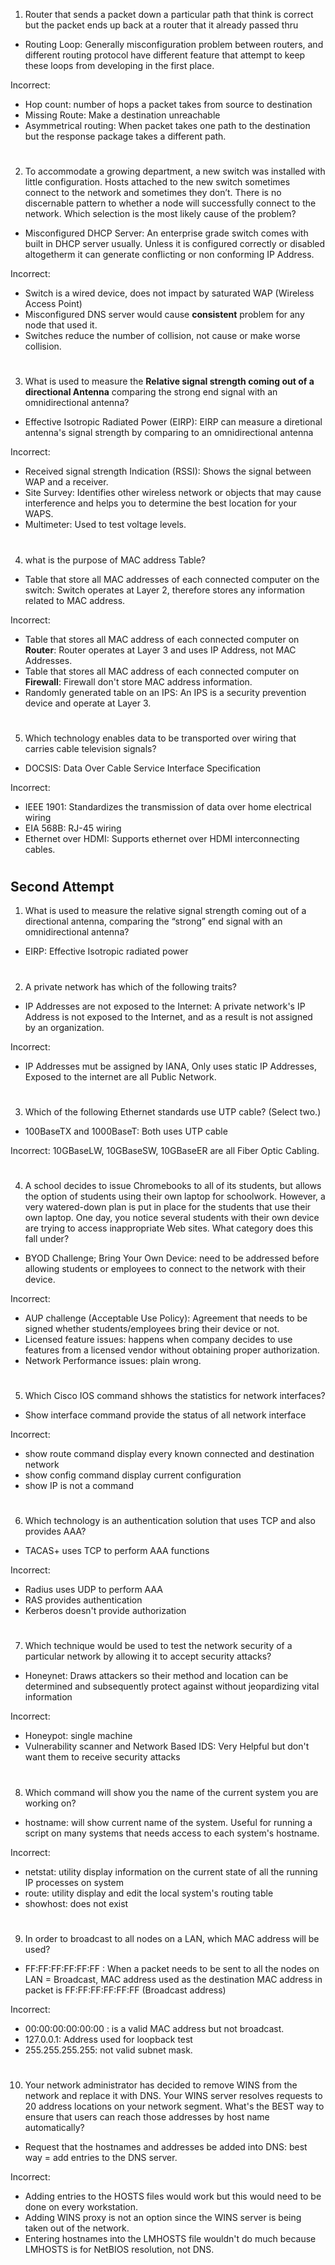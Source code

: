 1. Router that sends a packet down a particular path that think is correct but the packet ends up back at a router that it already passed thru

- Routing Loop: Generally misconfiguration problem between routers, and different routing protocol have different feature that attempt to keep these loops from developing in the first place.

Incorrect:
- Hop count: number of hops a packet takes from source to destination
- Missing Route: Make a destination unreachable
- Asymmetrical routing: When packet takes one path to the destination but the response package takes a different path.

#

2. To accommodate a growing department, a new switch was installed with little configuration. Hosts attached to the new switch sometimes connect to the network and sometimes they don’t. There is no discernable pattern to whether a node will successfully connect to the network. Which selection is the most likely cause of the problem?

- Misconfigured DHCP Server: An enterprise grade switch comes with built in DHCP server usually. Unless it is configured correctly or disabled altogetherm it can generate conflicting or non conforming IP Address.

Incorrect:
- Switch is a wired device, does not impact by saturated WAP (Wireless Access Point)
- Misconfigured DNS server would cause **consistent** problem for any node that used it.
- Switches reduce the number of collision, not cause or make worse collision.

#

3. What is used to measure the **Relative signal strength coming out of a directional Antenna** comparing the strong end signal with an omnidirectional antenna?

- Effective Isotropic Radiated Power (EIRP): EIRP can measure a diretional antenna's signal strength by comparing to an omnidirectional antenna

Incorrect:
- Received signal strength Indication (RSSI): Shows the signal between WAP and a receiver.
- Site Survey: Identifies other wireless network or objects that may cause interference and helps you to determine the best location for your WAPS.
- Multimeter: Used to test voltage levels.

#

4. what is the purpose of MAC address Table?

- Table that store all MAC addresses of each connected computer on the switch: Switch operates at Layer 2, therefore stores any information related to MAC address.

Incorrect:
- Table that stores all MAC address of each connected computer on **Router**: Router operates at Layer 3 and uses IP Address, not MAC Addresses.
- Table that stores all MAC address of each connected computer on **Firewall**: Firewall don't store MAC address information.
- Randomly generated table on an IPS: An IPS is a security prevention device and operate at Layer 3.

#

5. Which technology enables data to be transported over wiring that carries cable television signals?

- DOCSIS: Data Over Cable Service Interface Specification

Incorrect:
- IEEE 1901: Standardizes the transmission of data over home electrical wiring
- EIA 568B: RJ-45 wiring
- Ethernet over HDMI: Supports ethernet over HDMI interconnecting cables.

#

## Second Attempt

1. What is used to measure the relative signal strength coming out of a directional antenna, comparing the “strong” end signal with an omnidirectional antenna?

- EIRP: Effective Isotropic radiated power

#

2. A private network has which of the following traits?

- IP Addresses are not exposed to the Internet: A private network's IP Address is not exposed to the Internet, and as a result is not assigned by an organization.

Incorrect:
- IP Addresses mut be assigned by IANA, Only uses static IP Addresses, Exposed to the internet are all Public Network.

#

3. Which of the following Ethernet standards use UTP cable? (Select two.)

- 100BaseTX and 1000BaseT: Both uses UTP cable

Incorrect:
10GBaseLW, 10GBaseSW, 10GBaseER are all Fiber Optic Cabling.

#

4. A school decides to issue Chromebooks to all of its students, but allows the option of students using their own laptop for schoolwork. However, a very watered-down plan is put in place for the students that use their own laptop. One day, you notice several students with their own device are trying to access inappropriate Web sites. What category does this fall under?

- BYOD Challenge; Bring Your Own Device: need to be addressed before allowing students or employees to connect to the network with their device.

Incorrect:
- AUP challenge (Acceptable Use Policy): Agreement that needs to be signed whether students/employees bring their device or not.
- Licensed feature issues: happens when company decides to use features from a licensed vendor without obtaining proper authorization.
- Network Performance issues: plain wrong.

#

5. Which Cisco IOS command shhows the statistics for network interfaces?

- Show interface command provide the status of all network interface

Incorrect:
- show route command display every known connected and destination network
- show config command display current configuration
- show IP is not a command

#

6. Which technology is an authentication solution that uses TCP and also provides AAA?

- TACAS+ uses TCP to perform AAA functions

Incorrect:
- Radius uses UDP to perform AAA
- RAS provides authentication
- Kerberos doesn't provide authorization

#

7. Which technique would be used to test the network security of a particular network by allowing it to accept security attacks?

- Honeynet: Draws attackers so their method and location can be determined and subsequently protect against without jeopardizing vital information

Incorrect:
- Honeypot: single machine
- Vulnerability scanner and Network Based IDS: Very Helpful but don't want them to receive security attacks

#

8. Which command will show you the name of the current system you are working on?

- hostname: will show current name of the system. Useful for running a script on many systems that needs access to each system's hostname.

Incorrect:
- netstat: utility display information on the current state of all the running IP processes on system
- route: utility display and edit the local system's routing table
- showhost: does not exist

#

9. In order to broadcast to all nodes on a LAN, which MAC address will be used?

- FF:FF:FF:FF:FF:FF : When a packet needs to be sent to all the nodes on LAN = Broadcast, MAC address used as the destination MAC address in packet is FF:FF:FF:FF:FF:FF (Broadcast address)

Incorrect:
- 00:00:00:00:00:00 : is a valid MAC address but not broadcast.
- 127.0.0.1: Address used for loopback test
- 255.255.255.255: not valid subnet mask.

#

10. Your network administrator has decided to remove WINS from the network and replace it with DNS. Your WINS server resolves requests to 20 address locations on your network segment. What's the BEST way to ensure that users can reach those addresses by host name automatically?

- Request that the hostnames and addresses be added into DNS: best way = add entries to the DNS server.

Incorrect:
- Adding entries to the HOSTS files would work but this would need to be done on every workstation.
- Adding WINS proxy is not an option since the WINS server is being taken out of the network.
- Entering hostnames into the LMHOSTS file wouldn't do much because LMHOSTS is for NetBIOS resolution, not DNS.
